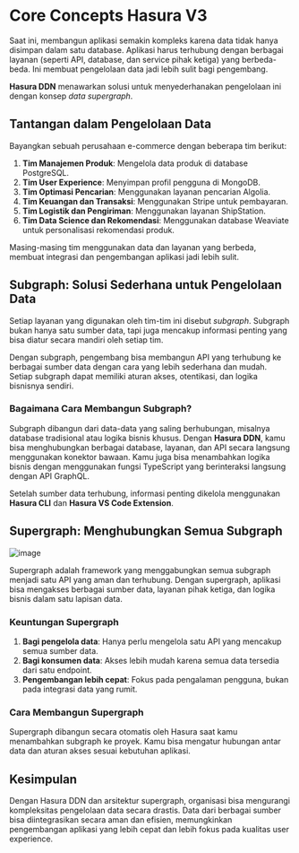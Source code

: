 # Core Concepts Hasura V3
Saat ini, membangun aplikasi semakin kompleks karena data tidak hanya disimpan dalam satu database. Aplikasi harus terhubung dengan berbagai layanan (seperti API, database, dan service pihak ketiga) yang berbeda-beda. Ini membuat pengelolaan data jadi lebih sulit bagi pengembang.

**Hasura DDN** menawarkan solusi untuk menyederhanakan pengelolaan ini dengan konsep *data supergraph*.

## Tantangan dalam Pengelolaan Data
Bayangkan sebuah perusahaan e-commerce dengan beberapa tim berikut:

1. **Tim Manajemen Produk**: Mengelola data produk di database PostgreSQL.
2. **Tim User Experience**: Menyimpan profil pengguna di MongoDB.
3. **Tim Optimasi Pencarian**: Menggunakan layanan pencarian Algolia.
4. **Tim Keuangan dan Transaksi**: Menggunakan Stripe untuk pembayaran.
5. **Tim Logistik dan Pengiriman**: Menggunakan layanan ShipStation.
6. **Tim Data Science dan Rekomendasi**: Menggunakan database Weaviate untuk personalisasi rekomendasi produk.

Masing-masing tim menggunakan data dan layanan yang berbeda, membuat integrasi dan pengembangan aplikasi jadi lebih sulit.

## Subgraph: Solusi Sederhana untuk Pengelolaan Data
Setiap layanan yang digunakan oleh tim-tim ini disebut *subgraph*. Subgraph bukan hanya satu sumber data, tapi juga mencakup informasi penting yang bisa diatur secara mandiri oleh setiap tim.

Dengan subgraph, pengembang bisa membangun API yang terhubung ke berbagai sumber data dengan cara yang lebih sederhana dan mudah. Setiap subgraph dapat memiliki aturan akses, otentikasi, dan logika bisnisnya sendiri.

### Bagaimana Cara Membangun Subgraph?
Subgraph dibangun dari data-data yang saling berhubungan, misalnya database tradisional atau logika bisnis khusus. Dengan **Hasura DDN**, kamu bisa menghubungkan berbagai database, layanan, dan API secara langsung menggunakan konektor bawaan. Kamu juga bisa menambahkan logika bisnis dengan menggunakan fungsi TypeScript yang berinteraksi langsung dengan API GraphQL.

Setelah sumber data terhubung, informasi penting dikelola menggunakan **Hasura CLI** dan **Hasura VS Code Extension**.


## Supergraph: Menghubungkan Semua Subgraph
![image](https://github.com/user-attachments/assets/48c1da8a-4b34-4cf1-a181-e1d7efb21405)

Supergraph adalah framework yang menggabungkan semua subgraph menjadi satu API yang aman dan terhubung. Dengan supergraph, aplikasi bisa mengakses berbagai sumber data, layanan pihak ketiga, dan logika bisnis dalam satu lapisan data.

### Keuntungan Supergraph
1. **Bagi pengelola data**: Hanya perlu mengelola satu API yang mencakup semua sumber data.
2. **Bagi konsumen data**: Akses lebih mudah karena semua data tersedia dari satu endpoint.
3. **Pengembangan lebih cepat**: Fokus pada pengalaman pengguna, bukan pada integrasi data yang rumit.

### Cara Membangun Supergraph
Supergraph dibangun secara otomatis oleh Hasura saat kamu menambahkan subgraph ke proyek. Kamu bisa mengatur hubungan antar data dan aturan akses sesuai kebutuhan aplikasi.

## Kesimpulan
Dengan Hasura DDN dan arsitektur supergraph, organisasi bisa mengurangi kompleksitas pengelolaan data secara drastis. Data dari berbagai sumber bisa diintegrasikan secara aman dan efisien, memungkinkan pengembangan aplikasi yang lebih cepat dan lebih fokus pada kualitas user experience.




